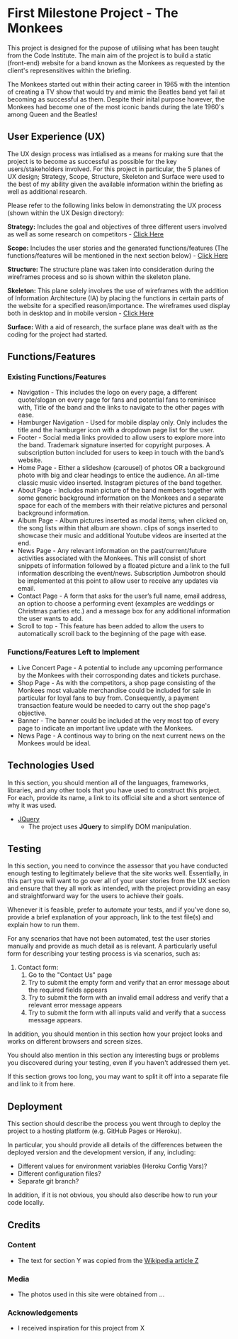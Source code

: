 # First Milestone Project - The Monkees

This project is designed for the pupose of utilising what has been taught from the Code Institute. The main aim of the project is to build a static (front-end) website for a band known as the Monkees as requested by the client's represensitives within the briefing.

The Monkees started out within their acting career in 1965 with the intention of creating a TV show that would try and mimic the Beatles band yet fail at becoming as successful as them. Despite their inital purpose however, the Monkees had become one of the most iconic bands during the late 1960's among Queen and the Beatles!
 
## User Experience (UX)

The UX design process was intialised as a means for making sure that the project is to become as successful as possible for the key users/stakeholders involved. For this project in particular, the 5 planes of UX design; Strategy, Scope, Structure, Skeleton and Surface were used to the best of my ability given the available information within the briefing as well as additional research. 

Please refer to the following links below in demonstrating the UX process (shown within the UX Design directory):

<b>Strategy:</b> Includes the goal and objectives of three different users involved as well as some research on competitors - <a href="UX-Design/Strategy-Plane.pdf">Click Here</a>

<b>Scope:</b> Includes the user stories and the generated functions/features (The functions/features will be mentioned in the next section below) - <a href="UX-Design/Scope-Plane.pdf">Click Here</a>  

<b>Structure:</b> The structure plane was taken into consideration during the wireframes process and so is shown within the skeleton plane.

<b>Skeleton:</b> This plane solely involves the use of wireframes with the addition of Information Architecture (IA) by placing the functions in certain parts of the website for a specified reason/importance. The wireframes used display both in desktop and in mobile version - <a href="UX-Design/Skeleton-Plane.pdf">Click Here</a>  

<b>Surface:</b> With a aid of research, the surface plane was dealt with as the coding for the project had started. 

## Functions/Features
 
### Existing Functions/Features
- Navigation - This includes the logo on every page, a different quote/slogan on every page for fans and potential fans to reminisce with, Title of the band and the links to navigate to the other pages with ease.
- Hamburger Navigation - Used for mobile display only. Only includes the title and the hamburger icon with a dropdown page list for the user.
- Footer - Social media links provided to allow users to explore more into the band. Trademark signature inserted for copyright purposes. A subscription button included for users to keep in touch with the band’s website.
- Home Page - Either a slideshow (carousel) of photos OR a background photo with big and clear headings to entice the audience. An all-time classic music video inserted. Instagram pictures of the band together.
- About Page - Includes main picture of the band members together with some generic background information on the Monkees and a separate space for each of the members with their relative pictures and personal background information.
- Album Page - Album pictures inserted as modal items; when clicked on, the song lists within that album are shown. clips of songs inserted to showcase their music and additional Youtube videos are inserted at the end.
- News Page - Any relevant information on the past/current/future activities associated with the Monkees. This will consist of short snippets of information followed by a floated picture and a link to the full information describing the event/news. Subscription Jumbotron should be implemented at this point to allow user to receive any updates via email. 
- Contact Page - A form that asks for the user’s full name, email address, an option to choose a performing event (examples are weddings or Christmas parties etc.) and a message box for any additional information the user wants to add.
- Scroll to top - This feature has been added to allow the users to automatically scroll back to the beginning of the page with ease.

### Functions/Features Left to Implement
- Live Concert Page - A potential to include any upcoming performance by the Monkees with their corrosponding dates and tickets purchase.
- Shop Page - As with the competitors, a shop page consisting of the Monkees most valuable merchandise could be included for sale in particular for loyal fans to buy from. Consequently, a payment transaction feature would be needed to carry out the shop page's objective.
- Banner - The banner could be included at the very most top of every page to indicate an important live update with the Monkees.
- News Page - A continous way to bring on the next current news on the Monkees would be ideal. 

## Technologies Used

In this section, you should mention all of the languages, frameworks, libraries, and any other tools that you have used to construct this project. For each, provide its name, a link to its official site and a short sentence of why it was used.

- [JQuery](https://jquery.com)
    - The project uses **JQuery** to simplify DOM manipulation.


## Testing

In this section, you need to convince the assessor that you have conducted enough testing to legitimately believe that the site works well. Essentially, in this part you will want to go over all of your user stories from the UX section and ensure that they all work as intended, with the project providing an easy and straightforward way for the users to achieve their goals.

Whenever it is feasible, prefer to automate your tests, and if you've done so, provide a brief explanation of your approach, link to the test file(s) and explain how to run them.

For any scenarios that have not been automated, test the user stories manually and provide as much detail as is relevant. A particularly useful form for describing your testing process is via scenarios, such as:

1. Contact form:
    1. Go to the "Contact Us" page
    2. Try to submit the empty form and verify that an error message about the required fields appears
    3. Try to submit the form with an invalid email address and verify that a relevant error message appears
    4. Try to submit the form with all inputs valid and verify that a success message appears.

In addition, you should mention in this section how your project looks and works on different browsers and screen sizes.

You should also mention in this section any interesting bugs or problems you discovered during your testing, even if you haven't addressed them yet.

If this section grows too long, you may want to split it off into a separate file and link to it from here.

## Deployment

This section should describe the process you went through to deploy the project to a hosting platform (e.g. GitHub Pages or Heroku).

In particular, you should provide all details of the differences between the deployed version and the development version, if any, including:
- Different values for environment variables (Heroku Config Vars)?
- Different configuration files?
- Separate git branch?

In addition, if it is not obvious, you should also describe how to run your code locally.


## Credits

### Content
- The text for section Y was copied from the [Wikipedia article Z](https://en.wikipedia.org/wiki/Z)

### Media
- The photos used in this site were obtained from ...

### Acknowledgements

- I received inspiration for this project from X
